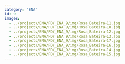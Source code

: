 ```yaml
---
category: "ENA"
id: 9
images:
  - ../projects/ENA/FDV_ENA_9/img/Rosa_Bateira-11.jpg
  - ../projects/ENA/FDV_ENA_9/img/Rosa_Bateira-10.jpg
  - ../projects/ENA/FDV_ENA_9/img/Rosa_Bateira-12.jpg
  - ../projects/ENA/FDV_ENA_9/img/Rosa_Bateira-13.jpg
  - ../projects/ENA/FDV_ENA_9/img/Rosa_Bateira-17.jpg
  - ../projects/ENA/FDV_ENA_9/img/Rosa_Bateira-16.jpg
  - ../projects/ENA/FDV_ENA_9/img/Rosa_Bateira-14.jpg
  - ../projects/ENA/FDV_ENA_9/img/Rosa_Bateira-15.jpg
---
```


